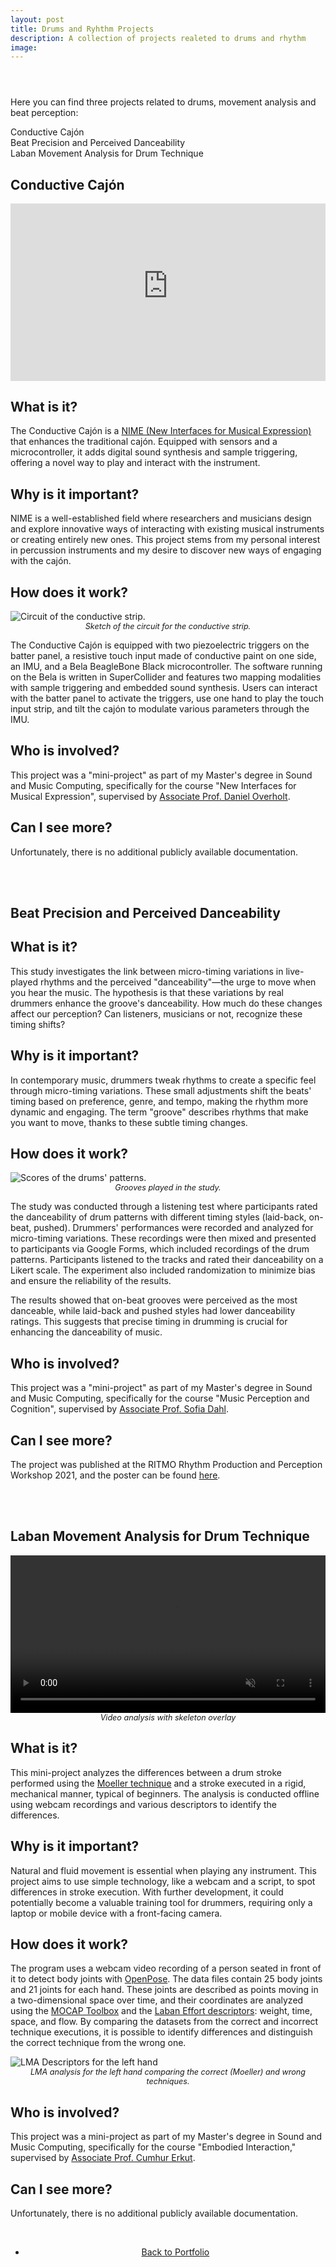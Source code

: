 ```yaml
---
layout: post
title: Drums and Ryhthm Projects
description: A collection of projects realeted to drums and rhythm
image:
---
```


<!-- Main -->
<div id="main" class="alt">

<!-- One -->
<section id="one">
<div class="inner">
<header class="major">
</header>
<!-- 

<!-- Content -->

<p>Here you can find three projects related to drums, movement analysis and beat perception:</p>

<nav id="toc">
<ul>
    <li><a href="#conductive-cajon">Conductive Cajón</a></li>
    <li><a href="#perceived-danceability">Beat Precision and Perceived Danceability</a></li>
    <li><a href="#laban-movement-analysis">Laban Movement Analysis for Drum Technique</a></li>
</ul>
</nav>

<h1 id="conductive-cajon">Conductive Cajón</h1>

<div style="text-align: center;">
    <span class="image main">
        <iframe src="https://www.youtube-nocookie.com/embed/7WtAIyE0Rm8?si=9bHUYgo2i1Orogqr" title="YouTube video player" frameborder="0" allow="accelerometer; autoplay; clipboard-write; encrypted-media; gyroscope; picture-in-picture; web-share" referrerpolicy="strict-origin-when-cross-origin" allowfullscreen style="min-height: 200px; width: 100%; aspect-ratio: 16/9;"></iframe>
    </span>
</div>

<h2>What is it?</h2>
<p>The Conductive Cajón is a <a href="https://nime.org">NIME (New Interfaces for Musical Expression)</a> that enhances the traditional cajón. Equipped with sensors and a microcontroller, it adds digital sound synthesis and sample triggering, offering a novel way to play and interact with the instrument.</p>

<h2>Why is it important?</h2>
<p>NIME is a well-established field where researchers and musicians design and explore innovative ways of interacting with existing musical instruments or creating entirely new ones. This project stems from my personal interest in percussion instruments and my desire to discover new ways of engaging with the cajón.</p>

<h2>How does it work?</h2>
<p>
<span class="image right"><img src="{% link assets/images/Cajon_Strip_Circuit.png %}" alt="Circuit of the conductive strip."/><br><em style="display: block; text-align: center; font-size: 0.9em;">Sketch of the circuit for the conductive strip.</em></span></p>
<p>The Conductive Cajón is equipped with two piezoelectric triggers on the batter panel, a resistive touch input made of conductive paint on one side, an IMU, and a Bela BeagleBone Black microcontroller. The software running on the Bela is written in SuperCollider and features two mapping modalities with sample triggering and embedded sound synthesis. Users can interact with the batter panel to activate the triggers, use one hand to play the touch input strip, and tilt the cajón to modulate various parameters through the IMU.</p>


<h2>Who is involved?</h2>
<p>This project was a "mini-project" as part of my Master's degree in Sound and Music Computing, specifically for the course "New Interfaces for Musical Expression", supervised by <a href="https://vbn.aau.dk/en/persons/dano">Associate Prof. Daniel Overholt</a>.</p>

<h2>Can I see more?</h2>
<p>Unfortunately, there is no additional publicly available documentation.</p>

<br>
<br>

<h1 id="perceived-danceability">Beat Precision and Perceived Danceability</h1>

<h2>What is it?</h2>
<p>This study investigates the link between micro-timing variations in live-played rhythms and the perceived "danceability"—the urge to move when you hear the music. The hypothesis is that these variations by real drummers enhance the groove's danceability. How much do these changes affect our perception? Can listeners, musicians or not, recognize these timing shifts?</p>


<h2>Why is it important?</h2>
<p><p>In contemporary music, drummers tweak rhythms to create a specific feel through micro-timing variations. These small adjustments shift the beats' timing based on preference, genre, and tempo, making the rhythm more dynamic and engaging. The term "groove" describes rhythms that make you want to move, thanks to these subtle timing changes.</p></p>

<h2>How does it work?</h2>
<p><span class="image right"><img src="{% link assets/images/Drums_Patterns.jpg %}" alt="Scores of the drums' patterns."/><br><em style="display: block; text-align: center; font-size: 0.9em;">Grooves played in the study.</em></span></p>

<p>The study was conducted through a listening test where participants rated the danceability of drum patterns with different timing styles (laid-back, on-beat, pushed). Drummers' performances were recorded and analyzed for micro-timing variations. These recordings were then mixed and presented to participants via Google Forms, which included recordings of the drum patterns. Participants listened to the tracks and rated their danceability on a Likert scale. The experiment also included randomization to minimize bias and ensure the reliability of the results.</p>

<p>The results showed that on-beat grooves were perceived as the most danceable, while laid-back and pushed styles had lower danceability ratings. This suggests that precise timing in drumming is crucial for enhancing the danceability of music.</p>


<h2>Who is involved?</h2>
<p>This project was a "mini-project" as part of my Master's degree in Sound and Music Computing, specifically for the course "Music Perception and Cognition", supervised by <a href="https://vbn.aau.dk/en/persons/sof">Associate Prof. Sofia Dahl</a>.</p>

<h2>Can I see more?</h2>
<p>The project was published at the RITMO Rhythm Production and Perception Workshop 2021, and the poster can be found <a href="https://vbn.aau.dk/ws/portalfiles/portal/468862621/Ganis_Beat_Precision_Danceability_RPPW21.pdf">here</a>.</p>


<br>
<br>

<h1 id="laban-movement-analysis">Laban Movement Analysis for Drum Technique</h1>
<p><span class="image main"><video width="100%" autoplay loop muted>
    <source src="{% link assets/images/Comparison_Techniques.webm %}" type="video/mp4">
    Your browser does not support the video tag.
</video><br><em style="display: block; text-align: center; font-size: 0.9em;">Video analysis with skeleton overlay</em></span></p>

<h2>What is it?</h2>
<p>This mini-project analyzes the differences between a drum stroke performed using the <a href="https://en.wikipedia.org/wiki/Moeller_method">Moeller technique</a> and a stroke executed in a rigid, mechanical manner, typical of beginners. The analysis is conducted offline using webcam recordings and various descriptors to identify the differences.</p>

<h2>Why is it important?</h2>
<p>Natural and fluid movement is essential when playing any instrument. This project aims to use simple technology, like a webcam and a script, to spot differences in stroke execution. With further development, it could potentially become a valuable training tool for drummers, requiring only a laptop or mobile device with a front-facing camera.</p>

<h2>How does it work?</h2>
<p>The program uses a webcam video recording of a person seated in front of it to detect body joints with <a href="https://github.com/CMU-Perceptual-Computing-Lab/openpose">OpenPose</a>. The data files contain 25 body joints and 21 joints for each hand. These joints are described as points moving in a two-dimensional space over time, and their coordinates are analyzed using the <a href="https://github.com/mocaptoolbox">MOCAP Toolbox</a> and the <a href="https://dl.acm.org/doi/10.1145/2790994.2790998">Laban Effort descriptors</a>: weight, time, space, and flow. By comparing the datasets from the correct and incorrect technique executions, it is possible to identify differences and distinguish the correct technique from the wrong one.</p>

<span class="image main"><img src="{% link assets/images/LMA_LeftHand.png %}" alt="LMA Descriptors for the left hand" /><br><em style="display: block; text-align: center; font-size: 0.9em;">LMA analysis for the left hand comparing the correct (Moeller) and wrong techniques.</em></span>

<h2>Who is involved?</h2>
<p>This project was a mini-project as part of my Master's degree in Sound and Music Computing, specifically for the course "Embodied Interaction," supervised by <a href="https://vbn.aau.dk/en/persons/cer">Associate Prof. Cumhur Erkut</a>.</p>

<h2>Can I see more?</h2>
<p>Unfortunately, there is no additional publicly available documentation.</p>


<br>
<div style="text-align: center;">
<ul class="actions">
<li><a href="Portfolio.html" class="button">Back to Portfolio</a></li>
</ul>
</div>


